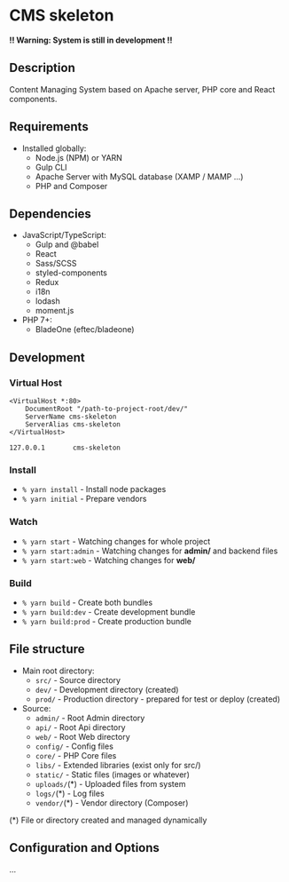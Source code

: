 # CMS skeleton

**!! Warning: System is still in development !!**

## Description
Content Managing System based on Apache server, PHP core and React components.

## Requirements
* Installed globally:
	- Node.js (NPM) or YARN
	- Gulp CLI
	- Apache Server with MySQL database (XAMP / MAMP ...)
	- PHP and Composer

## Dependencies
* JavaScript/TypeScript:
	- Gulp and @babel
	- React
	- Sass/SCSS
	- styled-components
	- Redux
	- i18n
	- lodash
	- moment.js
* PHP 7+:
	- BladeOne (eftec/bladeone)

## Development
### Virtual Host
```
<VirtualHost *:80>
    DocumentRoot "/path-to-project-root/dev/"
    ServerName cms-skeleton
    ServerAlias cms-skeleton
</VirtualHost>
```
```
127.0.0.1		cms-skeleton
```

### Install
- ``% yarn install`` - Install node packages
- ``% yarn initial`` - Prepare vendors

### Watch
- ``% yarn start`` - Watching changes for whole project
- ``% yarn start:admin`` - Watching changes for **admin/** and backend files
- ``% yarn start:web`` - Watching changes for **web/**

### Build
- ``% yarn build`` - Create both bundles
- ``% yarn build:dev`` - Create development bundle
- ``% yarn build:prod`` - Create production bundle

## File structure
- Main root directory:
	- ``src/`` - Source directory
	- ``dev/`` - Development directory (created)
	- ``prod/`` - Production directory - prepared for test or deploy (created)
- Source:
	- ``admin/`` - Root Admin directory
	- ``api/`` - Root Api directory
	- ``web/`` - Root Web directory
	- ``config/`` - Config files
	- ``core/`` - PHP Core files
	- ``libs/`` - Extended libraries (exist only for src/)
	- ``static/`` - Static files (images or whatever)
	- ``uploads/``(*) - Uploaded files from system
	- ``logs/``(*) - Log files
	- ``vendor/``(*) - Vendor directory (Composer)

(*) File or directory created and managed dynamically

## Configuration and Options
...
